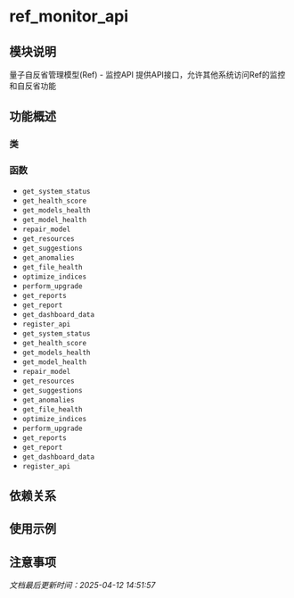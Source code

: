 # ref_monitor_api

## 模块说明
量子自反省管理模型(Ref) - 监控API
提供API接口，允许其他系统访问Ref的监控和自反省功能

## 功能概述

### 类


### 函数

- `get_system_status`
- `get_health_score`
- `get_models_health`
- `get_model_health`
- `repair_model`
- `get_resources`
- `get_suggestions`
- `get_anomalies`
- `get_file_health`
- `optimize_indices`
- `perform_upgrade`
- `get_reports`
- `get_report`
- `get_dashboard_data`
- `register_api`
- `get_system_status`
- `get_health_score`
- `get_models_health`
- `get_model_health`
- `repair_model`
- `get_resources`
- `get_suggestions`
- `get_anomalies`
- `get_file_health`
- `optimize_indices`
- `perform_upgrade`
- `get_reports`
- `get_report`
- `get_dashboard_data`
- `register_api`

## 依赖关系

## 使用示例

## 注意事项

*文档最后更新时间：2025-04-12 14:51:57*